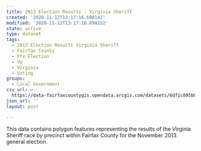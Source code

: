 ```yaml
---
title: 2013 Election Results - Virginia Sheriff
created: '2020-11-12T13:17:16.698142'
modified: '2020-11-12T13:17:16.698152'
state: active
type: dataset
tags:
  - 2013 Election Results Virginia Sheriff
  - Fairfax County
  - Ffx Election
  - Va
  - Virginia
  - Voting
groups:
  - Local Government
csv_url: >-
  https://data-fairfaxcountygis.opendata.arcgis.com/datasets/6df1c895b0ae475881c9477d38bcd55c_19.csv?outSR=%7B%22latestWkid%22%3A4269%2C%22wkid%22%3A4269%7D
json_url: ''
layout: post

---
```

This data contains polygon features representing the results of the Virginia Sheriff race by precinct within Fairfax County for the November 2013 general election.
